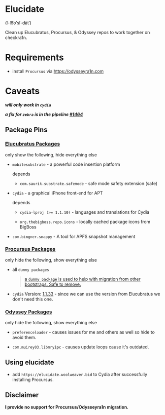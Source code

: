 # Elucidate

 (ĭ-lo͞o′sĭ-dāt′)

 Clean up Elucubratus, Procursus, & Odyssey repos to work together on checkra1n.

# Requirements

 * install `Procursus` via https://odysseyra1n.com

# Caveats

 ***will only work in `cydia`***

 ***a fix for `zebra` is in the pipeline [#1464](https://github.com/zbrateam/Zebra/issues/1464#issuecomment-692360058)***

## Package Pins

### [Elucubratus Packages](https://github.com/mwoolweaver/elucidate/blob/gh-pages/elucidate/etc/apt/preferences.d/_elucidate_elucubratus)

 only show the following, hide everything else

   * `mobilesubstrate` - a powerful code insertion platform
  
     depends
    
     * `com.saurik.substrate.safemode` - safe mode safety extension (safe)

   * `cydia` - a graphical iPhone front-end for APT
  
     depends

     * `cydia-lproj (>= 1.1.10)` - languages and translations for Cydia
    
     * `org.thebigboss.repo.icons` - locally cached package icons from BigBoss

   * `com.bingner.snappy` - A tool for APFS snapshot management

### [Procursus Packages](https://github.com/mwoolweaver/elucidate/blob/gh-pages/elucidate/etc/apt/preferences.d/_elucidate_procursus)

 only hide the following, show everything else

  * all `dummy packages` 
    > [a `dummy package` is used to help with migration from other bootstraps. Safe to remove.](https://github.com/ProcursusTeam/Procursus/blob/master/build_tools/make_dummy.sh#L5)
  
  * `cydia` Version: [1.1.33](https://github.com/ProcursusTeam/repo/blob/master/pool/main/iphoneos-arm64/1600/cydia_1.1.33_iphoneos-arm.deb) - since we can use the version from Elucubratus we don't need this one.
 
### [Odyssey Packages](https://github.com/mwoolweaver/elucidate/blob/gh-pages/elucidate/etc/apt/preferences.d/_elucidate_odyssey)

 only hide the following, show everything else

   * `preferenceloader` - causes issues for me and others as well so hide to avoid them.
 
   * `com.muirey03.libmryipc` - causes update loops cause it's outdated.

## Using elucidate

 * add `https://elucidate.woolweaver.bid` to Cydia after successfully installing Procursus.

## Disclaimer

  **I provide no support for Procursus/Odysseyra1n migration.**
